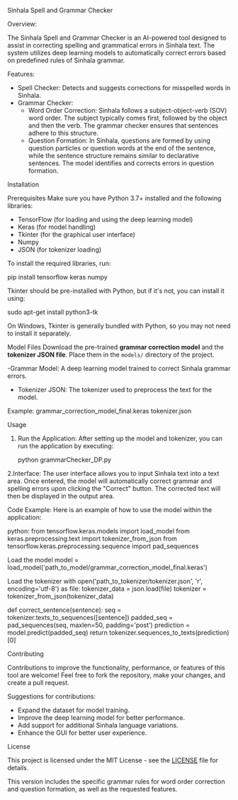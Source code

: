 Sinhala Spell and Grammar Checker

Overview:

The Sinhala Spell and Grammar Checker is an AI-powered tool designed to assist in correcting spelling and grammatical errors in Sinhala text. The system utilizes deep learning models to automatically correct errors based on predefined rules of Sinhala grammar.

Features:
- Spell Checker: Detects and suggests corrections for misspelled words in Sinhala.
- Grammar Checker: 
  - Word Order Correction: Sinhala follows a subject-object-verb (SOV) word order. The subject typically comes first, followed by the object and then the verb. The grammar checker ensures that sentences adhere to this structure.
  - Question Formation: In Sinhala, questions are formed by using question particles or question words at the end of the sentence, while the sentence structure remains similar to declarative sentences. The model identifies and corrects errors in question formation.

Installation

Prerequisites
Make sure you have Python 3.7+ installed and the following libraries:

- TensorFlow (for loading and using the deep learning model)
- Keras (for model handling)
- Tkinter (for the graphical user interface)
- Numpy
- JSON (for tokenizer loading)

To install the required libraries, run:


pip install tensorflow keras numpy


Tkinter should be pre-installed with Python, but if it's not, you can install it using:


sudo apt-get install python3-tk


On Windows, Tkinter is generally bundled with Python, so you may not need to install it separately.

Model Files
Download the pre-trained **grammar correction model** and the **tokenizer JSON file**. Place them in the `models/` directory of the project.

-Grammar Model: A deep learning model trained to correct Sinhala grammar errors.
- Tokenizer JSON: The tokenizer used to preprocess the text for the model.

Example:
    grammar_correction_model_final.keras
    tokenizer.json


Usage

1. Run the Application:
   After setting up the model and tokenizer, you can run the application by executing:


   python grammarChecker_DP.py


2.Interface:
   The user interface allows you to input Sinhala text into a text area. Once entered, the model will automatically correct grammar and spelling errors upon clicking the "Correct" button. The corrected text will then be displayed in the output area.

Code Example:
Here is an example of how to use the model within the application:

python:
from tensorflow.keras.models import load_model
from keras.preprocessing.text import tokenizer_from_json
from tensorflow.keras.preprocessing.sequence import pad_sequences

Load the model
model = load_model('path_to_model/grammar_correction_model_final.keras')

Load the tokenizer
with open('path_to_tokenizer/tokenizer.json', 'r', encoding='utf-8') as file:
    tokenizer_data = json.load(file)
tokenizer = tokenizer_from_json(tokenizer_data)

def correct_sentence(sentence):
    seq = tokenizer.texts_to_sequences([sentence])
    padded_seq = pad_sequences(seq, maxlen=50, padding='post')
    prediction = model.predict(padded_seq)
    return tokenizer.sequences_to_texts(prediction)[0]

Contributing

Contributions to improve the functionality, performance, or features of this tool are welcome! Feel free to fork the repository, make your changes, and create a pull request.

Suggestions for contributions:
- Expand the dataset for model training.
- Improve the deep learning model for better performance.
- Add support for additional Sinhala language variations.
- Enhance the GUI for better user experience.

License

This project is licensed under the MIT License - see the [LICENSE](LICENSE) file for details.


This version includes the specific grammar rules for word order correction and question formation, as well as the requested features.
